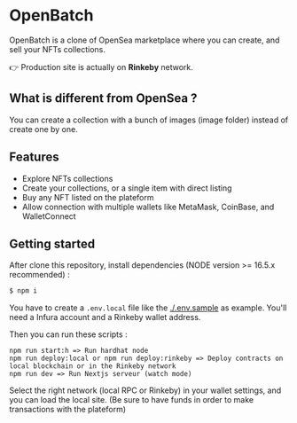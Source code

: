 # OpenBatch

OpenBatch is a clone of OpenSea marketplace where you can create, and sell your NFTs collections.

👉 Production site is actually on **Rinkeby** network.

## What is different from OpenSea ?

You can create a collection with a bunch of images (image folder) instead of create one by one.

## Features

-   Explore NFTs collections
-   Create your collections, or a single item with direct listing
-   Buy any NFT listed on the plateform
-   Allow connection with multiple wallets like MetaMask, CoinBase, and WalletConnect

## Getting started

After clone this repository, install dependencies (NODE version >= 16.5.x recommended) :

```sh
$ npm i
```

You have to create a `.env.local` file like the [./.env.sample](./.env.sample) as example. You'll need a Infura account and a Rinkeby wallet address.

Then you can run these scripts :

```shell
npm run start:h => Run hardhat node
npm run deploy:local or npm run deploy:rinkeby => Deploy contracts on local blockchain or in the Rinkeby network
npm run dev => Run Nextjs serveur (watch mode)
```

Select the right network (local RPC or Rinkeby) in your wallet settings, and you can load the local site. (Be sure to have funds in order to make transactions with the plateform)
